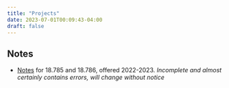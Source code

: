 ```yaml
---
title: "Projects"
date: 2023-07-01T00:09:43-04:00
draft: false
---
```


## Notes

- [Notes](/number_theory.pdf) for 18.785 and 18.786, offered 2022-2023. *Incomplete and almost certainly contains errors, will change without notice*